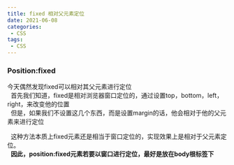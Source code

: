 ```yaml
---
title: fixed 相对父元素定位
date: 2021-06-08
categories:
 - CSS
tags:
 - CSS
---
```


<!--more-->  

### Position:fixed  
今天偶然发现fixed可以相对其父元素进行定位  
&nbsp;
首先我们知道，fixed是相对浏览器窗口定位的，通过设置top，bottom，left，right，来改变他的位置  
&nbsp;
但是，如果我们不设置这几个东西，而是设置margin的话，他会相对于他的父元素来进行定位  

&nbsp;
这种方法本质上fixed元素还是相当于窗口定位的，实现效果上是相对于父元素定位。  
&nbsp;
**因此，position:fixed元素若要以窗口进行定位，最好是放在body根标签下**

